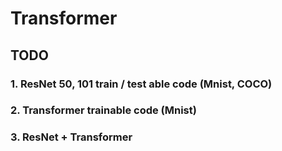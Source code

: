 # Transformer

## TODO

### 1. ResNet 50, 101 train / test able code (Mnist, COCO)

### 2. Transformer trainable code (Mnist)

### 3. ResNet + Transformer 